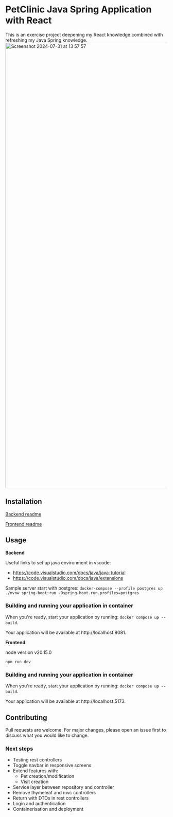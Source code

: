 # PetClinic Java Spring Application with React

This is an exercise project deepening my React knowledge combined with refreshing my Java Spring knowledge.
<img width="1385" alt="Screenshot 2024-07-31 at 13 57 57" src="https://github.com/user-attachments/assets/817f5b64-4e32-4ab9-b575-6e3ed29c18e0">

## Installation

[Backend readme](https://github.com/Phaedra144/spring-petclinic-with-react/tree/main/backend#readme)

[Frontend readme](https://github.com/Phaedra144/spring-petclinic-with-react/tree/main/frontend#readme)

## Usage

**Backend**

Useful links to set up java environment in vscode:
- https://code.visualstudio.com/docs/java/java-tutorial
- https://code.visualstudio.com/docs/java/extensions

Sample server start with postgres:
`docker-compose --profile postgres up`
`./mvnw spring-boot:run -Dspring-boot.run.profiles=postgres`

### Building and running your application in container

When you're ready, start your application by running:
`docker compose up --build`.

Your application will be available at http://localhost:8081.

**Frontend**

node version v20.15.0

`npm run dev`

### Building and running your application in container

When you're ready, start your application by running:
`docker compose up --build`.

Your application will be available at http://localhost:5173.

## Contributing

Pull requests are welcome. For major changes, please open an issue first
to discuss what you would like to change.

### Next steps

- Testing rest controllers
- Toggle navbar in responsive screens
- Extend features with:
  - Pet creation/modification
  - Visit creation
- Service layer between repository and controller
- Remove thymeleaf and mvc controllers
- Return with DTOs in rest controllers
- Login and authentication
- Containerisation and deployment
